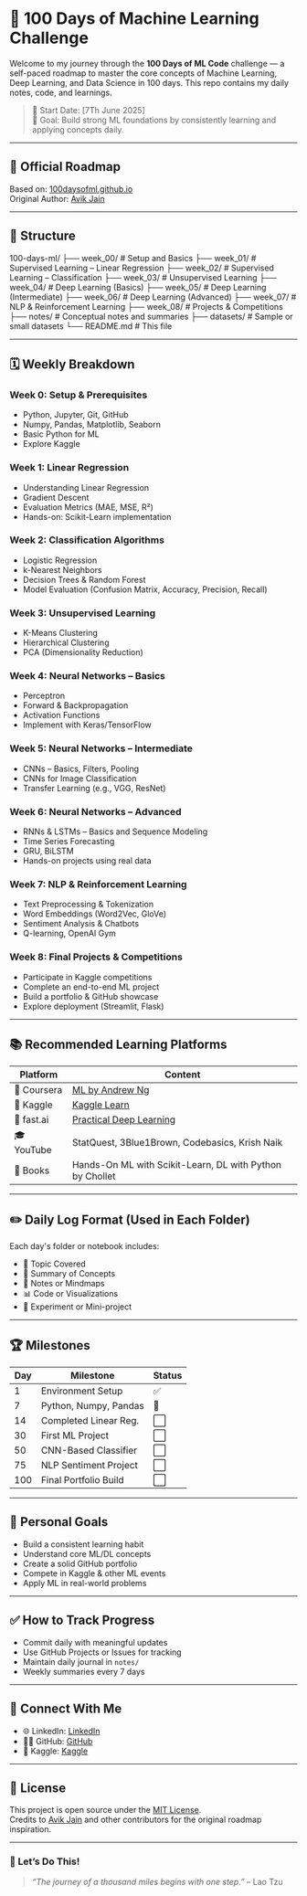 # 🧠 100 Days of Machine Learning Challenge

Welcome to my journey through the **100 Days of ML Code** challenge — a self-paced roadmap to master the core concepts of Machine Learning, Deep Learning, and Data Science in 100 days. This repo contains my daily notes, code, and learnings.

> 📅 Start Date: [7Th June 2025]  
> 🚀 Goal: Build strong ML foundations by consistently learning and applying concepts daily.

---

## 🔗 Official Roadmap

Based on: [100daysofml.github.io](https://100daysofml.github.io)  
Original Author: [Avik Jain](https://github.com/Avik-Jain/100-Days-Of-ML-Code)

---

## 📁 Structure

100-days-ml/
├── week_00/ # Setup and Basics
├── week_01/ # Supervised Learning – Linear Regression
├── week_02/ # Supervised Learning – Classification
├── week_03/ # Unsupervised Learning
├── week_04/ # Deep Learning (Basics)
├── week_05/ # Deep Learning (Intermediate)
├── week_06/ # Deep Learning (Advanced)
├── week_07/ # NLP & Reinforcement Learning
├── week_08/ # Projects & Competitions
├── notes/ # Conceptual notes and summaries
├── datasets/ # Sample or small datasets
└── README.md # This file


---

## 🗓️ Weekly Breakdown

### Week 0: Setup & Prerequisites
- Python, Jupyter, Git, GitHub
- Numpy, Pandas, Matplotlib, Seaborn
- Basic Python for ML
- Explore Kaggle

### Week 1: Linear Regression
- Understanding Linear Regression
- Gradient Descent
- Evaluation Metrics (MAE, MSE, R²)
- Hands-on: Scikit-Learn implementation

### Week 2: Classification Algorithms
- Logistic Regression
- k-Nearest Neighbors
- Decision Trees & Random Forest
- Model Evaluation (Confusion Matrix, Accuracy, Precision, Recall)

### Week 3: Unsupervised Learning
- K-Means Clustering
- Hierarchical Clustering
- PCA (Dimensionality Reduction)

### Week 4: Neural Networks – Basics
- Perceptron
- Forward & Backpropagation
- Activation Functions
- Implement with Keras/TensorFlow

### Week 5: Neural Networks – Intermediate
- CNNs – Basics, Filters, Pooling
- CNNs for Image Classification
- Transfer Learning (e.g., VGG, ResNet)

### Week 6: Neural Networks – Advanced
- RNNs & LSTMs – Basics and Sequence Modeling
- Time Series Forecasting
- GRU, BiLSTM
- Hands-on projects using real data

### Week 7: NLP & Reinforcement Learning
- Text Preprocessing & Tokenization
- Word Embeddings (Word2Vec, GloVe)
- Sentiment Analysis & Chatbots
- Q-learning, OpenAI Gym

### Week 8: Final Projects & Competitions
- Participate in Kaggle competitions
- Complete an end-to-end ML project
- Build a portfolio & GitHub showcase
- Explore deployment (Streamlit, Flask)

---

## 📚 Recommended Learning Platforms

| Platform      | Content                                                   |
|---------------|------------------------------------------------------------|
| 📘 Coursera   | [ML by Andrew Ng](https://www.coursera.org/learn/machine-learning) |
| 🧪 Kaggle     | [Kaggle Learn](https://www.kaggle.com/learn)               |
| 🧠 fast.ai    | [Practical Deep Learning](https://course.fast.ai/)         |
| 🎓 YouTube    | StatQuest, 3Blue1Brown, Codebasics, Krish Naik             |
| 📕 Books      | Hands-On ML with Scikit-Learn, DL with Python by Chollet   |

---

## ✏️ Daily Log Format (Used in Each Folder)

Each day's folder or notebook includes:
- 📌 Topic Covered
- 🧠 Summary of Concepts
- 📓 Notes or Mindmaps
- 📊 Code or Visualizations
- 🧪 Experiment or Mini-project

---

## 🏆 Milestones

| Day | Milestone              | Status  |
|-----|------------------------|---------|
| 1   | Environment Setup      | ✅       |
| 7   | Python, Numpy, Pandas  | 🔄       |
| 14  | Completed Linear Reg.  | ⬜       |
| 30  | First ML Project       | ⬜       |
| 50  | CNN-Based Classifier   | ⬜       |
| 75  | NLP Sentiment Project  | ⬜       |
| 100 | Final Portfolio Build  | ⬜       |

---

## 🌱 Personal Goals

- Build a consistent learning habit
- Understand core ML/DL concepts
- Create a solid GitHub portfolio
- Compete in Kaggle & other ML events
- Apply ML in real-world problems

---

## ✅ How to Track Progress

- Commit daily with meaningful updates
- Use GitHub Projects or Issues for tracking
- Maintain daily journal in `notes/`
- Weekly summaries every 7 days

---

## 🙌 Connect With Me

- 🌐 LinkedIn: [LinkedIn](https://www.linkedin.com/in/adityathakuri/)
- 🧑‍💻 GitHub: [GitHub](https://github.com/red445992)
- 🧠 Kaggle: [Kaggle](https://www.kaggle.com/adityathakuri)

---

## 📝 License

This project is open source under the [MIT License](LICENSE).  
Credits to [Avik Jain](https://github.com/Avik-Jain/100-Days-Of-ML-Code) and other contributors for the original roadmap inspiration.

---

### 🚀 Let’s Do This!

> *“The journey of a thousand miles begins with one step.”* – Lao Tzu


